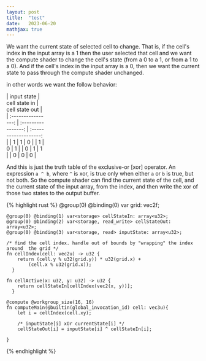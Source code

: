 ```yaml
---
layout: post
title:  "test"
date:   2023-06-20
mathjax: true
---
```


We want the current state of selected cell to change. That is, if the cell's index in the input array is a 1 then the user selected that cell and we want the compute shader to change the cell's state (from a 0 to a 1, or from a 1 to a 0). And if the cell's index in the input array is a 0, then we want the current state to pass through the compute shader unchanged. 

in other words we want the follow behavior:

<div style="width:100px;">
| input state  | cell state in  | cell state out |
| :----------------: | :----------------: | :-------------------: |
| 1        |   1         | 0           |
| 1        |   0         | 1           |
| 0        |   1         | 1           |
| 0        |   0         | 0           |
</div>

And this is just the truth table of the exclusive-or \[xor\] operator. An expression ``` a ^ b ```, where ``` ^ ``` is xor, is true only when either ``` a ``` or ``` b ``` is true, but not both. So the compute shader can find the current state of the cell, and the current state of the input array, from the index, and then write the xor of those two states to the output buffer.

{% highlight rust %}
@group(0) @binding(0) var<uniform> grid: vec2f;

    @group(0) @binding(1) var<storage> cellStateIn: array<u32>;
    @group(0) @binding(2) var<storage, read_write> cellStateOut: array<u32>;
    @group(0) @binding(3) var<storage, read> inputState: array<u32>;

    /* find the cell index. handle out of bounds by "wrapping" the index around  the grid */
    fn cellIndex(cell: vec2u) -> u32 {
        return (cell.y % u32(grid.y)) * u32(grid.x) +
            (cell.x % u32(grid.x));
      }
    
    fn cellActive(x: u32, y: u32) -> u32 {
        return cellStateIn[cellIndex(vec2(x, y))];
      }

    @compute @workgroup_size(16, 16)
    fn computeMain(@builtin(global_invocation_id) cell: vec3u){
        let i = cellIndex(cell.xy);

        /* inputState[i] xOr currentState[i] */
        cellStateOut[i] = inputState[i] ^ cellStateIn[i];
            
    }
{% endhighlight %}